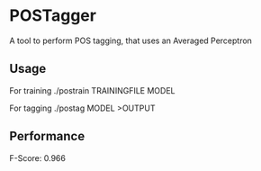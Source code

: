 POSTagger
=========

A tool to perform POS tagging, that uses an Averaged Perceptron 


Usage
-----
For training
./postrain TRAININGFILE MODEL

For tagging
./postag MODEL >OUTPUT


Performance
-----------
F-Score: 0.966
